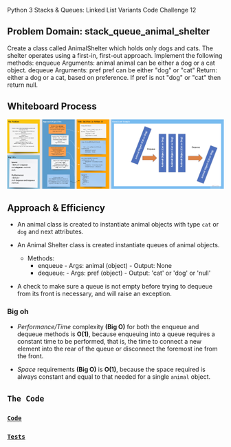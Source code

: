 Python 3
Stacks & Queues: Linked List Variants
Code Challenge 12
## Problem Domain: stack_queue_animal_shelter

Create a class called AnimalShelter which holds only dogs and cats.
The shelter operates using a first-in, first-out approach.
Implement the following methods:
enqueue
Arguments: animal
animal can be either a dog or a cat object.
dequeue
Arguments: pref
pref can be either "dog" or "cat"
Return: either a dog or a cat, based on preference.
If pref is not "dog" or "cat" then return null.


## Whiteboard Process

![whiteboard photo](./stack_queue_animal_shelter.png)


## Approach & Efficiency
- An animal class is created to instantiate animal objects with type `cat` or `dog` and next attributes.
- An Animal Shelter class is created instantiate queues of animal objects.
    - Methods:
         - enqueue
               - Args: animal (object)
               - Output: None
         - dequeue:
               - Args: pref (object)
               - Output: 'cat' or 'dog' or 'null'  

- A check to make sure a queue is not empty before trying to dequeue from its front is necessary, and will 
  raise an exception.

### Big oh 
- _Performance/Time_ complexity **(Big O)** for both the enqueue and dequeue methods is **O(1)**, because enqueuing 
  into a queue requires a constant time to be performed, that is, the time to connect a new element
  into the rear of the queue or disconnect the foremost ine from the front.

- _Space_ requirements **(Big O)** is **O(1)**, because the space required is always constant and equal to that needed
  for a single `animal` object.

[//]: # ( using a *`While`* Loop & *`If-elif-else`* statements)

[//]: # (Kepping it as simple as possible, the floor division &#40;`//`&#41; was used to determine where the middle
of the original/input list is, and compare the key with the item at that index.)

## **`The Code`**

### [**`Code`**](../../data_structures_py/linked_list/stack_queue_animal_shelter.py)

### [**`Tests`**](../../data_structures_py/tests/test_stack_queue_animal_shelter.py)

